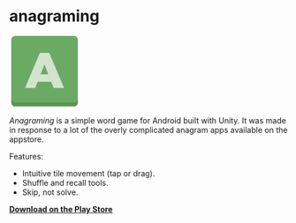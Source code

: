 # anagraming
![anagraming-logo](https://raw.githubusercontent.com/powerlanguage/anagraming/master/AppStoreFiles/Logo-128x128.png)

_Anagraming_ is a simple word game for Android built with Unity.  It was made in response to a lot of the overly complicated anagram apps available on the appstore. 

Features:

* Intuitive tile movement (tap or drag).
* Shuffle and recall tools.
* Skip, not solve.

**[Download on the Play Store](https://play.google.com/store/apps/details?id=com.powerlanguage.Anagraming)**
